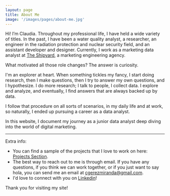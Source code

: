 ```yaml
---
layout: page
title: About Me
image: '/images/pages/about-me.jpg'
---
```


Hi! I’m Claudia.  Throughout my professional life, I have held a wide variety of titles. In the past, I have been a water quality analyst, a researcher, an engineer in the radiation protection and nuclear security field, and an assistant developer and designer.  Currently, <span class="highlight">I work as a marketing data analyst</span> at [The Shipyard](http://theshipyard.com/), a marketing engineering agency.

What motivated all those role changes?  The answer is curiosity.

<span class="highlight">I'm an explorer at heart.</span> When something tickles my fancy, I start doing research, then I make questions, then I try to answer my own questions, and I hypothesize. I do more research; I talk to people, I collect data.  I explore and analyze, and eventually, I find answers that are always backed up by data.

I follow that procedure on all sorts of scenarios, in my daily life and at work, so naturally, I ended up pursuing a career as a data analyst.

In this website, <span class="highlight">I document my journey</span> as a junior data analyst deep diving into the world of digital marketing.

---
Extra info:

* You can find a sample of the projects that I love to work on here: [Projects Section](http://claudiagerez.com/tag/projects/).
* The best way to reach out to me is through email. If you have any questions, if you think we can work together, or if you just want to say hola, you can send me an email at cgerezmiranda@gmail.com.
* I'd love to connect with you on [Linkedin](https://www.linkedin.com/in/gerezmiranda/)!

Thank you for visiting my site!
